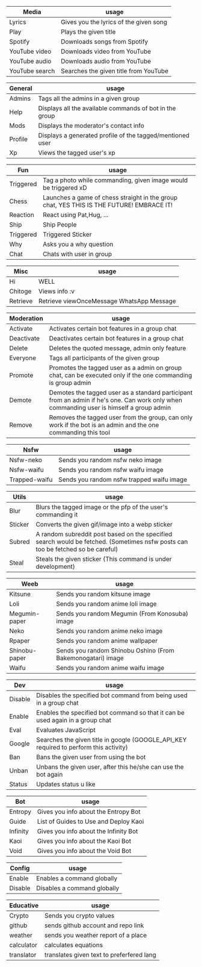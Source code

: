 |Media| usage | 
|----|--------| 
|Lyrics| Gives you the lyrics of the given song|
|Play| Plays the given title|
|Spotify|  Downloads songs from Spotify| 
|YouTube video |Downloads video from YouTube| 
|YouTube audio| Downloads audio from YouTube|
|YouTube search| Searches the given title from YouTube| 

|General| usage |
|----|--------|
|Admins| Tags all the admins in a given group|
|Help| Displays all the available commands of bot in the group|
|Mods| Displays the moderator's contact info|
|Profile| Displays a generated profile of the tagged/mentioned user|
|Xp| Views the tagged user's xp|

|Fun| usage|
|----|--------|
|Triggered| Tag a photo while commanding, given image would be triggered xD|
|Chess| Launches a game of chess straight in the group chat, YES THIS IS THE FUTURE! EMBRACE IT!|
| Reaction  | React using Pat,Hug, ... |
| Ship      | Ship People              |
| Triggered | Triggered Sticker        |
| Why       | Asks you a why question  |
| Chat      | Chats with user in group |

|Misc| usage|
|----|--------|
|Hi| WELL|
|Chitoge| Views info :v|
|Retrieve| Retrieve viewOnceMessage WhatsApp Message|

|Moderation| usage|
|----|--------|
|Activate| Activates certain bot features in a group chat|
|Deactivate| Deactivates certain bot features in a group chat|
|Delete| Deletes the quoted message, admin only feature|
|Everyone| Tags all participants of the given group|
|Promote| Promotes the tagged user as a admin on group chat, can be executed only if the one commanding is group admin|
|Demote| Demotes the tagged user as a standard participant from an admin if he's one. Can work only when commanding user is himself a group admin|
|Remove| Removes the tagged user from the group, can only work if the bot is an admin and the one commanding this tool|

|Nsfw| usage|
|----|--------|
|Nsfw-neko| Sends you random nsfw neko image|
|Nsfw-waifu| Sends you random nsfw waifu image|
|Trapped-waifu| Sends you random nsfw trapped waifu image|

|Utils| usage|
|----|--------|
|Blur| Blurs the tagged image or the pfp of the user's commanding it|
|Sticker| Converts the given gif/image into a webp sticker|
|Subred| A random subreddit post based on the specified search would be fetched. (Sometimes nsfw posts can too be fetched so be careful)|
|Steal| Steals the given sticker (This command is under development)|

|Weeb| usage|
|----|--------|
|Kitsune| Sends you random kitsune image|
|Loli| Sends you random anime loli image|
|Megumin-paper| Sends you random Megumin (From Konosuba) image|
|Neko| Sends you random anime neko image|
|Rpaper| Sends you random anime wallpaper|
|Shinobu-paper| Sends you random Shinobu Oshino (From Bakemonogatari) image|
|Waifu| Sends you random anime waifu image|

|Dev| usage|
|----|--------|
|Disable| Disables the specified bot command from being used in a group chat|
|Enable| Enables the specified bot command so that it can be used again in a group chat|
|Eval| Evaluates JavaScript|
|Google| Searches the given title in google (GOOGLE_API_KEY required to perform this activity)| 
|Ban| Bans the given user from using the bot|
|Unban| Unbans the given user, after this he/she can use the bot again|
|Status| Updates status u like|

| Bot      | usage                                 |
| -------- | ------------------------------------- |
| Entropy  | Gives you info about the Entropy Bot  |
| Guide    | List of Guides to Use and Deploy Kaoi |
| Infinity | Gives you info about the Infinity Bot |
| Kaoi     | Gives you info about the Kaoi Bot     |
| Void     | Gives you info about the Void Bot     |

| Config  | usage                       |
| ------- | --------------------------- |
| Enable  | Enables a command globally  |
| Disable | Disables a command globally |

| Educative | usage                   |
| --------- | ----------------------- |
| Crypto    | Sends you crypto values |
| github | sends github account and repo link |
| weather | sends you weather report of a place|
| calculator | calculates equations |
| translator | translates given text to preferfered lang|
